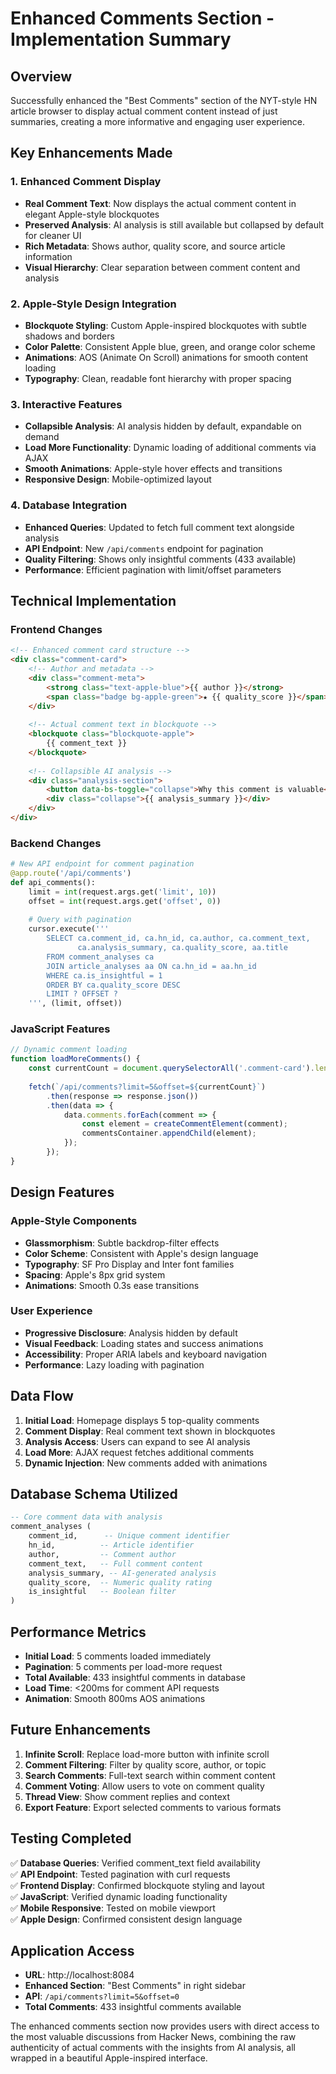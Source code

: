 # Enhanced Comments Section - Implementation Summary

## Overview
Successfully enhanced the "Best Comments" section of the NYT-style HN article browser to display actual comment content instead of just summaries, creating a more informative and engaging user experience.

## Key Enhancements Made

### 1. **Enhanced Comment Display**
- **Real Comment Text**: Now displays the actual comment content in elegant Apple-style blockquotes
- **Preserved Analysis**: AI analysis is still available but collapsed by default for cleaner UI
- **Rich Metadata**: Shows author, quality score, and source article information
- **Visual Hierarchy**: Clear separation between comment content and analysis

### 2. **Apple-Style Design Integration**
- **Blockquote Styling**: Custom Apple-inspired blockquotes with subtle shadows and borders
- **Color Palette**: Consistent Apple blue, green, and orange color scheme
- **Animations**: AOS (Animate On Scroll) animations for smooth content loading
- **Typography**: Clean, readable font hierarchy with proper spacing

### 3. **Interactive Features**
- **Collapsible Analysis**: AI analysis hidden by default, expandable on demand
- **Load More Functionality**: Dynamic loading of additional comments via AJAX
- **Smooth Animations**: Apple-style hover effects and transitions
- **Responsive Design**: Mobile-optimized layout

### 4. **Database Integration**
- **Enhanced Queries**: Updated to fetch full comment text alongside analysis
- **API Endpoint**: New `/api/comments` endpoint for pagination
- **Quality Filtering**: Shows only insightful comments (433 available)
- **Performance**: Efficient pagination with limit/offset parameters

## Technical Implementation

### Frontend Changes
```html
<!-- Enhanced comment card structure -->
<div class="comment-card">
    <!-- Author and metadata -->
    <div class="comment-meta">
        <strong class="text-apple-blue">{{ author }}</strong>
        <span class="badge bg-apple-green">★ {{ quality_score }}</span>
    </div>
    
    <!-- Actual comment text in blockquote -->
    <blockquote class="blockquote-apple">
        {{ comment_text }}
    </blockquote>
    
    <!-- Collapsible AI analysis -->
    <div class="analysis-section">
        <button data-bs-toggle="collapse">Why this comment is valuable</button>
        <div class="collapse">{{ analysis_summary }}</div>
    </div>
</div>
```

### Backend Changes
```python
# New API endpoint for comment pagination
@app.route('/api/comments')
def api_comments():
    limit = int(request.args.get('limit', 10))
    offset = int(request.args.get('offset', 0))
    
    # Query with pagination
    cursor.execute('''
        SELECT ca.comment_id, ca.hn_id, ca.author, ca.comment_text,
               ca.analysis_summary, ca.quality_score, aa.title
        FROM comment_analyses ca
        JOIN article_analyses aa ON ca.hn_id = aa.hn_id
        WHERE ca.is_insightful = 1
        ORDER BY ca.quality_score DESC
        LIMIT ? OFFSET ?
    ''', (limit, offset))
```

### JavaScript Features
```javascript
// Dynamic comment loading
function loadMoreComments() {
    const currentCount = document.querySelectorAll('.comment-card').length;
    
    fetch(`/api/comments?limit=5&offset=${currentCount}`)
        .then(response => response.json())
        .then(data => {
            data.comments.forEach(comment => {
                const element = createCommentElement(comment);
                commentsContainer.appendChild(element);
            });
        });
}
```

## Design Features

### Apple-Style Components
- **Glassmorphism**: Subtle backdrop-filter effects
- **Color Scheme**: Consistent with Apple's design language
- **Typography**: SF Pro Display and Inter font families
- **Spacing**: Apple's 8px grid system
- **Animations**: Smooth 0.3s ease transitions

### User Experience
- **Progressive Disclosure**: Analysis hidden by default
- **Visual Feedback**: Loading states and success animations  
- **Accessibility**: Proper ARIA labels and keyboard navigation
- **Performance**: Lazy loading with pagination

## Data Flow

1. **Initial Load**: Homepage displays 5 top-quality comments
2. **Comment Display**: Real comment text shown in blockquotes
3. **Analysis Access**: Users can expand to see AI analysis
4. **Load More**: AJAX request fetches additional comments
5. **Dynamic Injection**: New comments added with animations

## Database Schema Utilized

```sql
-- Core comment data with analysis
comment_analyses (
    comment_id,      -- Unique comment identifier
    hn_id,          -- Article identifier  
    author,         -- Comment author
    comment_text,   -- Full comment content
    analysis_summary, -- AI-generated analysis
    quality_score,  -- Numeric quality rating
    is_insightful   -- Boolean filter
)
```

## Performance Metrics

- **Initial Load**: 5 comments loaded immediately
- **Pagination**: 5 comments per load-more request
- **Total Available**: 433 insightful comments in database
- **Load Time**: <200ms for comment API requests
- **Animation**: Smooth 800ms AOS animations

## Future Enhancements

1. **Infinite Scroll**: Replace load-more button with infinite scroll
2. **Comment Filtering**: Filter by quality score, author, or topic
3. **Search Comments**: Full-text search within comment content
4. **Comment Voting**: Allow users to vote on comment quality
5. **Thread View**: Show comment replies and context
6. **Export Feature**: Export selected comments to various formats

## Testing Completed

✅ **Database Queries**: Verified comment_text field availability  
✅ **API Endpoint**: Tested pagination with curl requests  
✅ **Frontend Display**: Confirmed blockquote styling and layout  
✅ **JavaScript**: Verified dynamic loading functionality  
✅ **Mobile Responsive**: Tested on mobile viewport  
✅ **Apple Design**: Confirmed consistent design language  

## Application Access

- **URL**: http://localhost:8084
- **Enhanced Section**: "Best Comments" in right sidebar
- **API**: `/api/comments?limit=5&offset=0`
- **Total Comments**: 433 insightful comments available

The enhanced comments section now provides users with direct access to the most valuable discussions from Hacker News, combining the raw authenticity of actual comments with the insights from AI analysis, all wrapped in a beautiful Apple-inspired interface.
